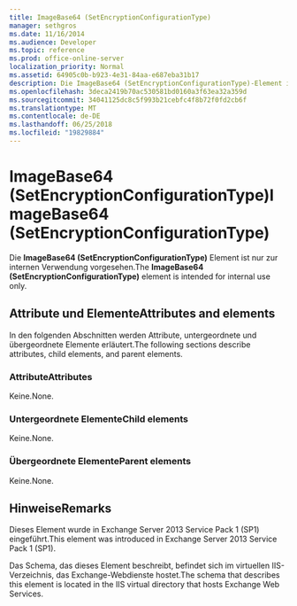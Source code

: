 ```yaml
---
title: ImageBase64 (SetEncryptionConfigurationType)
manager: sethgros
ms.date: 11/16/2014
ms.audience: Developer
ms.topic: reference
ms.prod: office-online-server
localization_priority: Normal
ms.assetid: 64905c0b-b923-4e31-84aa-e687eba31b17
description: Die ImageBase64 (SetEncryptionConfigurationType)-Element ist nur zur internen Verwendung vorgesehen.
ms.openlocfilehash: 3deca2419b70ac530581bd0160a3f63ea32a359d
ms.sourcegitcommit: 34041125dc8c5f993b21cebfc4f8b72f0fd2cb6f
ms.translationtype: MT
ms.contentlocale: de-DE
ms.lasthandoff: 06/25/2018
ms.locfileid: "19829884"
---
```

# <a name="imagebase64-setencryptionconfigurationtype"></a><span data-ttu-id="64832-103">ImageBase64 (SetEncryptionConfigurationType)</span><span class="sxs-lookup"><span data-stu-id="64832-103">ImageBase64 (SetEncryptionConfigurationType)</span></span>

<span data-ttu-id="64832-104">Die **ImageBase64 (SetEncryptionConfigurationType)** Element ist nur zur internen Verwendung vorgesehen.</span><span class="sxs-lookup"><span data-stu-id="64832-104">The **ImageBase64 (SetEncryptionConfigurationType)** element is intended for internal use only.</span></span> 

## <a name="attributes-and-elements"></a><span data-ttu-id="64832-105">Attribute und Elemente</span><span class="sxs-lookup"><span data-stu-id="64832-105">Attributes and elements</span></span>

<span data-ttu-id="64832-106">In den folgenden Abschnitten werden Attribute, untergeordnete und übergeordnete Elemente erläutert.</span><span class="sxs-lookup"><span data-stu-id="64832-106">The following sections describe attributes, child elements, and parent elements.</span></span>
  
### <a name="attributes"></a><span data-ttu-id="64832-107">Attribute</span><span class="sxs-lookup"><span data-stu-id="64832-107">Attributes</span></span>

<span data-ttu-id="64832-108">Keine.</span><span class="sxs-lookup"><span data-stu-id="64832-108">None.</span></span>
  
### <a name="child-elements"></a><span data-ttu-id="64832-109">Untergeordnete Elemente</span><span class="sxs-lookup"><span data-stu-id="64832-109">Child elements</span></span>

<span data-ttu-id="64832-110">Keine.</span><span class="sxs-lookup"><span data-stu-id="64832-110">None.</span></span>
  
### <a name="parent-elements"></a><span data-ttu-id="64832-111">Übergeordnete Elemente</span><span class="sxs-lookup"><span data-stu-id="64832-111">Parent elements</span></span>

<span data-ttu-id="64832-112">Keine.</span><span class="sxs-lookup"><span data-stu-id="64832-112">None.</span></span>
  
## <a name="remarks"></a><span data-ttu-id="64832-113">Hinweise</span><span class="sxs-lookup"><span data-stu-id="64832-113">Remarks</span></span>

<span data-ttu-id="64832-114">Dieses Element wurde in Exchange Server 2013 Service Pack 1 (SP1) eingeführt.</span><span class="sxs-lookup"><span data-stu-id="64832-114">This element was introduced in Exchange Server 2013 Service Pack 1 (SP1).</span></span>
  
<span data-ttu-id="64832-115">Das Schema, das dieses Element beschreibt, befindet sich im virtuellen IIS-Verzeichnis, das Exchange-Webdienste hostet.</span><span class="sxs-lookup"><span data-stu-id="64832-115">The schema that describes this element is located in the IIS virtual directory that hosts Exchange Web Services.</span></span>
  

